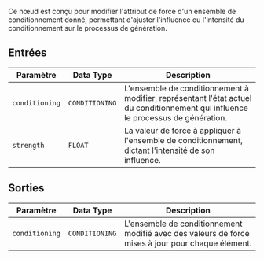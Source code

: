 Ce nœud est conçu pour modifier l'attribut de force d'un ensemble de conditionnement donné, permettant d'ajuster l'influence ou l'intensité du conditionnement sur le processus de génération.

## Entrées

| Paramètre | Data Type | Description |
|-----------|-------------|-------------|
| `conditioning` | `CONDITIONING` | L'ensemble de conditionnement à modifier, représentant l'état actuel du conditionnement qui influence le processus de génération. |
| `strength` | `FLOAT` | La valeur de force à appliquer à l'ensemble de conditionnement, dictant l'intensité de son influence. |

## Sorties

| Paramètre | Data Type | Description |
|-----------|-------------|-------------|
| `conditioning` | `CONDITIONING` | L'ensemble de conditionnement modifié avec des valeurs de force mises à jour pour chaque élément. |
